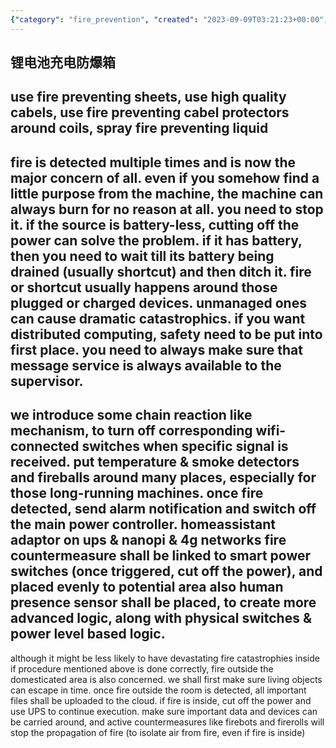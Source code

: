 ```yaml
---
{"category": "fire_prevention", "created": "2023-09-09T03:21:23+00:00", "date": "2023-09-09 03:21:23", "description": "This article discusses the importance of fire prevention in distributed computing, highlighting the use of smart switches and safety measures to protect data and devices. Additionally, it touches upon the concepts of firebots and firerolls, as well as considering human safety.", "modified": "2023-10-30T14:08:21+08:00", "tags": ["fire prevention", "distributed computing", "smart switches", "safety measures", "firebots", "firerolls", "human safety"], "title": "fire prevention and smart switches"}
---
```

锂电池充电防爆箱
----
use fire preventing sheets, use high quality cabels, use fire preventing cabel protectors around coils, spray fire preventing liquid
----
fire is detected multiple times and is now the major concern of all. even if you somehow find a little purpose from the machine, the machine can always burn for no reason at all. you need to stop it.
if the source is battery-less, cutting off the power can solve the problem. if it has battery, then you need to wait till its battery being drained (usually shortcut) and then ditch it.
fire or shortcut usually happens around those plugged or charged devices. unmanaged ones can cause dramatic catastrophics.
if you want distributed computing, safety need to be put into first place.
you need to always make sure that message service is always available to the supervisor.
----
we introduce some chain reaction like mechanism, to turn off corresponding wifi-connected switches when specific signal is received.
put temperature & smoke detectors and fireballs around many places, especially for those long-running machines. once fire detected, send alarm notification and switch off the main power controller.
homeassistant adaptor on ups & nanopi & 4g networks
fire countermeasure shall be linked to smart power switches (once triggered, cut off the power), and placed evenly to potential area
also human presence sensor shall be placed, to create more advanced logic, along with physical switches & power level based logic.
----
although it might be less likely to have devastating fire catastrophies inside if procedure mentioned above is done correctly, fire outside the domesticated area is also concerned.
we shall first make sure living objects can escape in time. once fire outside the room is detected, all important files shall be uploaded to the cloud. if fire is inside, cut off the power and use UPS to continue execution. make sure important data and devices can be carried around, and active countermeasures like firebots and firerolls will stop the propagation of fire (to isolate air from fire, even if fire is inside)